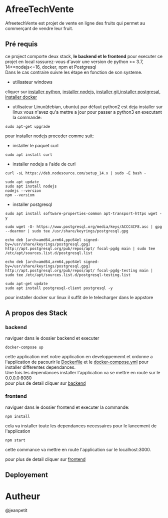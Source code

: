 # AfreeTechVente

AfreetechVente est projet de vente en ligne des fruits qui permet au commerçant de vendre leur fruit.

## Pré requis
ce project comporte deux stack, <strong>le backend et le frontend</strong>
pour executer ce projet en local rassurez-vous d'avoir une version de python >= 3.7, 14<=nodejs<=16, docker, npm et Postgresql<br>
Dans le cas contraire suivre les étape en fonction de son systeme.
- utilisateur windows

cliquer sur [installer python](https://www.python.org/downloads/), [installer nodejs](https://nodejs.org/fr/download/releases), [installer git](https://git-scm.com/download/win),[installer postgresal](https://www.postgresql.org/download/windows/), [installer docker](https://docs.docker.com/desktop/install/windows-install/)

- utilisateur Linux(debian, ubuntu)
par défaut python2 est deja installer sur linux vous n'avez qu'a mettre a jour pour passer a python3 en executant la commande: <br>
```
sudo apt-get upgrade
```
pour installer nodejs proceder comme suit:
- installer le paquet curl
```
sudo apt install curl
```
- installer nodejs a l'aide de curl
```
curl -sL https://deb.nodesource.com/setup_14.x | sudo -E bash -
```
```
sudo apt update
sudo apt install nodejs
nodejs --version
npm --versiom
```
- installer postgresql
```
sudo apt install software-properties-common apt-transport-https wget -y
```
```
sudo wget -O- https://www.postgresql.org/media/keys/ACCC4CF8.asc | gpg --dearmor | sudo tee /usr/share/keyrings/postgresql.gpg
```
```
echo deb [arch=amd64,arm64,ppc64el signed-by=/usr/share/keyrings/postgresql.gpg] http://apt.postgresql.org/pub/repos/apt/ focal-pgdg main | sudo tee /etc/apt/sources.list.d/postgresql.list
```
```
echo deb [arch=amd64,arm64,ppc64el signed-by=/usr/share/keyrings/postgresql.gpg] http://apt.postgresql.org/pub/repos/apt/ focal-pgdg-testing main | sudo tee /etc/apt/sources.list.d/postgresql-testing.list
```
```
sudo apt-get update
sudo apt install postgresql-client postgresql -y
```
pour installer docker sur linux il suffit de le telecharger dans le appstore

## A propos des Stack

### backend 
naviguer dans le dossier backend et executer
```
docker-compose up
```
cette application met notre application en developpememt et ordonne a l'application de pacourir le [Dockerfile](./backend/Dockerfile) et le [docker-compose.yml](./docker-compose.yml) pour installer differentes dependances.<br>
Une fois les dependances installer l'application va se mettre en route sur le 0.0.0.0:8080<br>
pour plus de detail cliquer sur [backend](./backend/README.md)

### frontend
naviguer dans le dossier frontend et executer la commande:
```
npm install
```
cela va installer toute les dependances necessaires pour le lancement de l'application

```
npm start
```
cette commance va mettre en route l'application sur le localhost:3000.

pour plus de detail cliquer sur [frontend](./frontend/README.md)



## Deployement


# Autheur
@jeanpetit